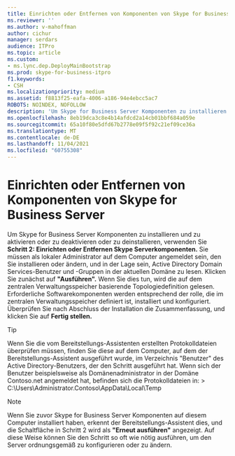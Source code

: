 ```yaml
---
title: Einrichten oder Entfernen von Komponenten von Skype for Business Server
ms.reviewer: ''
ms.author: v-mahoffman
author: cichur
manager: serdars
audience: ITPro
ms.topic: article
ms.custom:
- ms.lync.dep.DeployMainBootstrap
ms.prod: skype-for-business-itpro
f1.keywords:
- CSH
ms.localizationpriority: medium
ms.assetid: f8813f25-eafa-4006-a186-94e4ebcc5ac7
ROBOTS: NOINDEX, NOFOLLOW
description: 'Um Skype for Business Server Komponenten zu installieren und zu aktivieren oder zu deaktivieren oder zu deinstallieren, verwenden Sie Schritt 2: Einrichten oder Entfernen Skype Serverkomponenten. Sie müssen als lokaler Administrator auf dem Computer angemeldet sein, den Sie installieren oder ändern, und in der Lage sein, Active Directory Domain Services-Benutzer und -Gruppen in der aktuellen Domäne zu lesen. Klicken Sie zunächst auf "Ausführen". Wenn Sie dies tun, wird die auf dem zentralen Verwaltungsspeicher basierende Topologiedefinition gelesen. Erforderliche Softwarekomponenten werden entsprechend der rolle, die im zentralen Verwaltungsspeicher definiert ist, installiert und konfiguriert. Wenn die Installation abgeschlossen ist, überprüfen Sie die Zusammenfassung, und klicken Sie auf Fertig stellen.'
ms.openlocfilehash: 8eb19dca3c8e4b14afdcd2a14cb01bbf684a059e
ms.sourcegitcommit: 65a10f80e5dfd67b2778e09f5f92c21ef09ce36a
ms.translationtype: MT
ms.contentlocale: de-DE
ms.lasthandoff: 11/04/2021
ms.locfileid: "60755308"
---
```

# <a name="setup-or-remove-skype-for-business-server-components"></a>Einrichten oder Entfernen von Komponenten von Skype for Business Server
 
Um Skype for Business Server Komponenten zu installieren und zu aktivieren oder zu deaktivieren oder zu deinstallieren, verwenden Sie **Schritt 2: Einrichten oder Entfernen Skype Serverkomponenten.** Sie müssen als lokaler Administrator auf dem Computer angemeldet sein, den Sie installieren oder ändern, und in der Lage sein, Active Directory Domain Services-Benutzer und -Gruppen in der aktuellen Domäne zu lesen. Klicken Sie zunächst auf **"Ausführen".** Wenn Sie dies tun, wird die auf dem zentralen Verwaltungsspeicher basierende Topologiedefinition gelesen. Erforderliche Softwarekomponenten werden entsprechend der rolle, die im zentralen Verwaltungsspeicher definiert ist, installiert und konfiguriert. Überprüfen Sie nach Abschluss der Installation die Zusammenfassung, und klicken Sie auf **Fertig stellen.**
  
> [!TIP]
> Wenn Sie die vom Bereitstellungs-Assistenten erstellten Protokolldateien überprüfen müssen, finden Sie diese auf dem Computer, auf dem der Bereitstellungs-Assistent ausgeführt wurde, im Verzeichnis "Benutzer" des Active Directory-Benutzers, der den Schritt ausgeführt hat. Wenn sich der Benutzer beispielsweise als Domänenadministrator in der Domäne Contoso.net angemeldet hat, befinden sich die Protokolldateien in: > C:\Users\Administrator.Contoso\AppData\Local\Temp 
  
> [!NOTE]
> Wenn Sie zuvor Skype for Business Server Komponenten auf diesem Computer installiert haben, erkennt der Bereitstellungs-Assistent dies, und die Schaltfläche in Schritt 2 wird als **"Erneut ausführen"** angezeigt. Auf diese Weise können Sie den Schritt so oft wie nötig ausführen, um den Server ordnungsgemäß zu konfigurieren oder zu ändern. 
  

